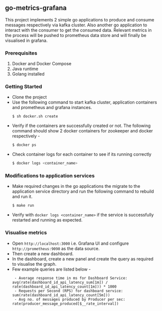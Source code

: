 ## go-metrics-grafana
This project implements 2 simple go applications to produce and consume messages respectively via kafka cluster.
Also another go application to interact with the consumer to get the consumed data. Relevant metrics in the process will be pushed to prometheus data store and will finally be visualised in grafana.

### Prerequisites
1. Docker and Docker Compose
2. Java runtime
3. Golang installed

### Getting Started
- Clone the project
- Use the following command to start kafka cluster, application containers and prometheus and grafana instances.
  ```bash
  $ sh docker.sh create
   ```
- Verify if the containers are successfully created or not. The following command should show 2 docker containers for zookeeper and docker respectively -
   ```bash
  $ docker ps
   ```
- Check container logs for each container to see if its running correctly
  ```bash
  $ docker logs <container_name>
  ```

### Modifications to application services
- Make required changes in the go applications the migrate to the application service directory and run the following command to rebuild and run it.
  ```bash
  $ make run
  ```
- Verify with `docker logs <container_name>` if the service is successfully restarted and running as expected.

### Visualise metrics
- Open `http://localhost:3000` i.e. Grafana UI and configure `http://prometheus:9090` as the data source.
- Then create a new dashboard.
- In the dashboard, create a new panel and create the query as required to visualise the graph.
- Few example queries are listed below -
  ```
   - Average response time in ms for Dashboard Service: avg(rate(dashboard_id_api_latency_sum[1m]) / rate(dashboard_id_api_latency_count[1m])) * 1000
   - Requests per Second (RPS) for dashboard service: sum(rate(dashboard_id_api_latency_count[5m]))
   - Avg no. of messages produced by Producer per sec: rate(producer_message_produced[$__rate_interval])
  ```